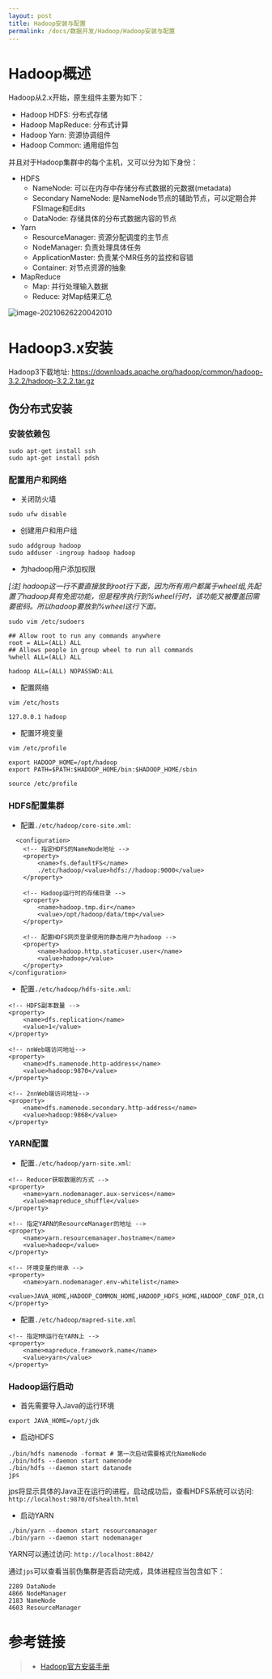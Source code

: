 ```yaml
---
layout: post
title: Hadoop安装与配置
permalink: /docs/数据开发/Hadoop/Hadoop安装与配置
---
```


# Hadoop概述

Hadoop从2.x开始，原生组件主要为如下：

- Hadoop HDFS: 分布式存储
- Hadoop MapReduce: 分布式计算
- Hadoop Yarn: 资源协调组件
- Hadoop Common: 通用组件包

并且对于Hadoop集群中的每个主机，又可以分为如下身份：

- HDFS
    - NameNode: 可以在内存中存储分布式数据的元数据(metadata)
    - Secondary NameNode: 是NameNode节点的辅助节点，可以定期合并FSImage和Edits
    - DataNode: 存储具体的分布式数据内容的节点
- Yarn
    - ResourceManager: 资源分配调度的主节点
    - NodeManager: 负责处理具体任务
    - ApplicationMaster: 负责某个MR任务的监控和容错
    - Container: 对节点资源的抽象
- MapReduce
    - Map: 并行处理输入数据
    - Reduce: 对Map结果汇总

![image-20210626220042010](Hadoop安装与配置.assets/image-20210626220042010.png)

# Hadoop3.x安装

Hadoop3下载地址: https://downloads.apache.org/hadoop/common/hadoop-3.2.2/hadoop-3.2.2.tar.gz

## 伪分布式安装

### 安装依赖包

```
sudo apt-get install ssh
sudo apt-get install pdsh
```

### 配置用户和网络

- 关闭防火墙

```
sudo ufw disable
```

- 创建用户和用户组

```
sudo addgroup hadoop
sudo adduser -ingroup hadoop hadoop
```

- 为hadoop用户添加权限

*[注] hadoop这一行不要直接放到root行下面，因为所有用户都属于wheel组,先配置了hadoop具有免密功能，但是程序执行到%wheel行时，该功能又被覆盖回需要密码。所以hadoop要放到%wheel这行下面。*

```
sudo vim /etc/sudoers
```

```
## Allow root to run any commands anywhere
root = ALL=(ALL) ALL
## Allows people in group wheel to run all commands
%whell ALL=(ALL) ALL

hadoop ALL=(ALL) NOPASSWD:ALL
```

- 配置网络

```
vim /etc/hosts
```

```
127.0.0.1 hadoop
```

- 配置环境变量

```
vim /etc/profile
```

```
export HADOOP_HOME=/opt/hadoop
export PATH=$PATH:$HADOOP_HOME/bin:$HADOOP_HOME/sbin
```

```
source /etc/profile
```

### HDFS配置集群

- 配置`./etc/hadoop/core-site.xml`:

```
  <configuration>
    <!-- 指定HDFS的NameNode地址 -->
    <property>
        <name>fs.defaultFS</name>
        ./etc/hadoop/<value>hdfs://hadoop:9000</value>
    </property>
    
    <!-- Hadoop运行时的存储目录 -->
    <property>
        <name>hadoop.tmp.dir</name>
        <value>/opt/hadoop/data/tmp</value>
    </property>
    
    <!-- 配置HDFS网页登录使用的静态用户为hadoop -->
    <property>
        <name>hadoop.http.staticuser.user</name>
        <value>hadoop</value>
    </property>
</configuration>
```

- 配置`./etc/hadoop/hdfs-site.xml`:

```
<!-- HDFS副本数量 -->
<property>
    <name>dfs.replication</name>
    <value>1</value>
</property>

<!-- nnWeb端访问地址-->
<property>
    <name>dfs.namenode.http-address</name>
    <value>hadoop:9870</value>
</property>

<!-- 2nnWeb端访问地址-->
<property>
    <name>dfs.namenode.secondary.http-address</name>
    <value>hadoop:9868</value>
</property>
```

### YARN配置

- 配置`./etc/hadoop/yarn-site.xml`:

```
<!-- Reducer获取数据的方式 -->
<property>
    <name>yarn.nodemanager.aux-services</name>
    <value>mapreduce_shuffle</value>
</property>

<!-- 指定YARN的ResourceManager的地址 -->
<property>
    <name>yarn.resourcemanager.hostname</name>
    <value>hadoop</value>
</property>

<!-- 环境变量的继承 -->
<property>
    <name>yarn.nodemanager.env-whitelist</name>
    <value>JAVA_HOME,HADOOP_COMMON_HOME,HADOOP_HDFS_HOME,HADOOP_CONF_DIR,CLASSPATH_PREPEND_DISTCACHE,HADOOP_YARN_HOME,HADOOP_MAPRED_HOME</value>
</property>
```

- 配置`./etc/hadoop/mapred-site.xml`

```
<!-- 指定MR运行在YARN上 -->
<property>
    <name>mapreduce.framework.name</name>
    <value>yarn</value>
</property>
```

### Hadoop运行启动

- 首先需要导入Java的运行环境

```
export JAVA_HOME=/opt/jdk
```

- 启动HDFS

```
./bin/hdfs namenode -format # 第一次启动需要格式化NameNode
./bin/hdfs --daemon start namenode
./bin/hdfs --daemon start datanode
jps
```

jps将显示具体的Java正在运行的进程，启动成功后，查看HDFS系统可以访问: `http://localhost:9870/dfshealth.html`

- 启动YARN

```
./bin/yarn --daemon start resourcemanager
./bin/yarn --daemon start nodemanager
```

YARN可以通过访问: `http://localhost:8042/`

通过`jps`可以查看当前伪集群是否启动完成，具体进程应当包含如下：

```
2289 DataNode
4866 NodeManager
2183 NameNode
4603 ResourceManager
```

# 参考链接

> - [Hadoop官方安装手册](https://hadoop.apache.org/docs/stable/hadoop-project-dist/hadoop-common/SingleCluster.html)